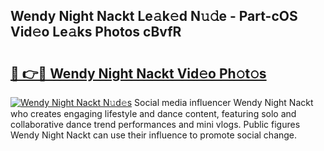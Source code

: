 ## Wendy Night Nackt Le𝚊k𝚎d N𝚞𝚍e - Part-cOS Vid𝚎o Le𝚊ks Photos cBvfR

# <h2><a href="http://fb7qcn.evod.top/?m=Wendy+Night+Nackt">🔗 👉🔴 Wendy Night Nackt Vid𝚎o Ph𝚘t𝚘s</a></h2>

[![Wendy Night Nackt N𝚞d𝚎s](https://i.imgur.com/8V9OHl7.gif)](http://fb7qcn.evod.top/?m=Wendy+Night+Nackt)
Social media influencer Wendy Night Nackt who creates engaging lifestyle and dance content, featuring solo and collaborative dance trend performances and mini vlogs. Public figures Wendy Night Nackt can use their influence to promote social change. 
